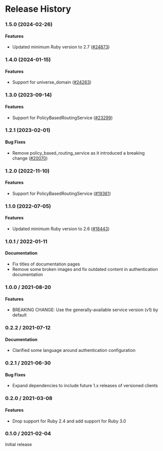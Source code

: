 # Release History

### 1.5.0 (2024-02-26)

#### Features

* Updated minimum Ruby version to 2.7 ([#24873](https://github.com/googleapis/google-cloud-ruby/issues/24873)) 

### 1.4.0 (2024-01-15)

#### Features

* Support for universe_domain ([#24263](https://github.com/googleapis/google-cloud-ruby/issues/24263)) 

### 1.3.0 (2023-09-14)

#### Features

* Support for PolicyBasedRoutingService ([#23299](https://github.com/googleapis/google-cloud-ruby/issues/23299)) 

### 1.2.1 (2023-02-01)

#### Bug Fixes

* Remove policy_based_routing_service as it introduced a breaking change ([#20070](https://github.com/googleapis/google-cloud-ruby/issues/20070)) 

### 1.2.0 (2022-11-10)

#### Features

* Support for PolicyBasedRoutingService ([#19361](https://github.com/googleapis/google-cloud-ruby/issues/19361)) 

### 1.1.0 (2022-07-05)

#### Features

* Updated minimum Ruby version to 2.6 ([#18443](https://github.com/googleapis/google-cloud-ruby/issues/18443)) 

### 1.0.1 / 2022-01-11

#### Documentation

* Fix titles of documentation pages
* Remove some broken images and fix outdated content in authentication documentation

### 1.0.0 / 2021-08-20

#### Features

* BREAKING CHANGE: Use the generally-available service version (v1) by default

### 0.2.2 / 2021-07-12

#### Documentation

* Clarified some language around authentication configuration

### 0.2.1 / 2021-06-30

#### Bug Fixes

* Expand dependencies to include future 1.x releases of versioned clients

### 0.2.0 / 2021-03-08

#### Features

* Drop support for Ruby 2.4 and add support for Ruby 3.0

### 0.1.0 / 2021-02-04

Initial release
